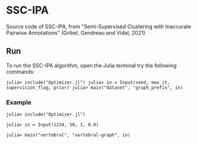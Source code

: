 # SSC-IPA
Source code of SSC-IPA, from "Semi-Supervised Clustering with Inaccurate Pairwise Annotations" (Gribel, Gendreau and Vidal, 2021)

## Run

To run the SSC-IPA algorithm, open the Julia terminal try the following commands:

`
julia> include("Optimizer.jl")
julia> in = Input(seed, max_it, supervision_flag, prior)
julia> main("dataset", "graph_prefix", in)
`

### Example

`julia> include("Optimizer.jl")`

`julia> in = Input(1234, 50, 1, 0.9)`

`julia> main("vertebral", "vertebral-graph", in)`
